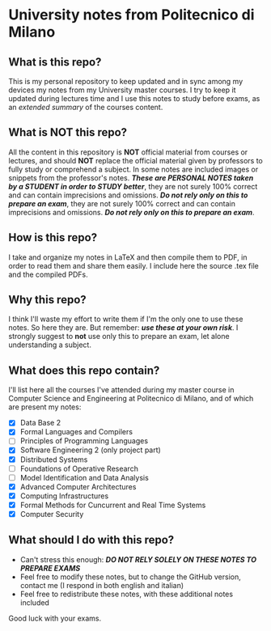 # University notes from Politecnico di Milano

## What is this repo?

This is my personal repository to keep updated and in sync among my devices my
notes from my University master courses. I try to keep it updated during lectures
time and I use this notes to study before exams, as an *extended summary* of
the courses content.

## What is NOT this repo?

All the content in this repository is **NOT** official material from courses or
lectures, and should **NOT** replace the official material given by professors
to fully study or comprehend a subject. In some notes are included images or
snippets from the professor's notes.
***These are PERSONAL NOTES taken by a STUDENT in order to STUDY better***,
they are not surely 100% correct and can contain imprecisions and omissions.
***Do not rely only on this to prepare an exam***,
they are not surely 100% correct and can contain imprecisions and omissions.
***Do not rely only on this to prepare an exam***.

## How is this repo?

I take and organize my notes in LaTeX and then compile them to PDF, in order to
read them and share them easily. I include here the source .tex file and the
compiled PDFs.

## Why this repo?

I think I'll waste my effort to write them if I'm the only one to use these
notes. So here they are. But remember: ***use these at your own risk***. I
strongly suggest to **not** use only this to prepare an exam, let alone
understanding a subject.

## What does this repo contain?

I'll list here all the courses I've attended during my master course in
Computer Science and Engineering at Politecnico di Milano, and of which
are present my notes:
- [x] Data Base 2
- [x] Formal Languages and Compilers
- [ ] Principles of Programming Languages
- [x] Software Engineering 2 (only project part)
- [x] Distributed Systems
- [ ] Foundations of Operative Research
- [ ] Model Identification and Data Analysis
- [x] Advanced Computer Architectures
- [x] Computing Infrastructures
- [x] Formal Methods for Cuncurrent and Real Time Systems
- [x] Computer Security

## What should I do with this repo?

- Can't stress this enough: ***DO NOT RELY SOLELY ON THESE NOTES 
TO PREPARE EXAMS***
- Feel free to modify these notes, but to change the GitHub version,
contact me (I respond in both english and italian)
- Feel free to redistribute these notes, with these additional notes
included

Good luck with your exams.
